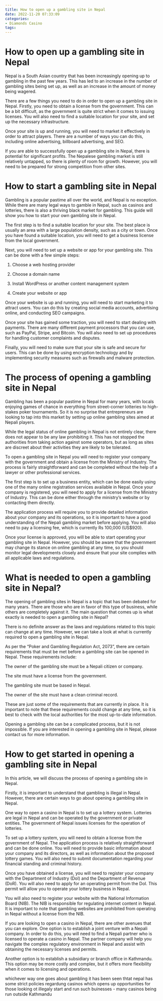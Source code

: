 ```yaml
---
title: How to open up a gambling site in Nepal
date: 2022-11-20 07:33:09
categories:
- Diamonds Casino
tags:
---
```



#  How to open up a gambling site in Nepal

Nepal is a South Asian country that has been increasingly opening up to gambling in the past few years. This has led to an increase in the number of gambling sites being set up, as well as an increase in the amount of money being wagered.

There are a few things you need to do in order to open up a gambling site in Nepal. Firstly, you need to obtain a license from the government. This can be a bit difficult, as the government is quite strict when it comes to issuing licenses. You will also need to find a suitable location for your site, and set up the necessary infrastructure.

Once your site is up and running, you will need to market it effectively in order to attract players. There are a number of ways you can do this, including online advertising, billboard advertising, and SEO.

If you are able to successfully open up a gambling site in Nepal, there is potential for significant profits. The Nepalese gambling market is still relatively untapped, so there is plenty of room for growth. However, you will need to be prepared for strong competition from other sites.

#  How to start a gambling site in Nepal

Gambling is a popular pastime all over the world, and Nepal is no exception. While there are many legal ways to gamble in Nepal, such as casinos and lotteries, there is also a thriving black market for gambling. This guide will show you how to start your own gambling site in Nepal.

The first step is to find a suitable location for your site. The best place is usually an area with a large population density, such as a city or town. Once you have found a suitable location, you will need to get a business license from the local government.

Next, you will need to set up a website or app for your gambling site. This can be done with a few simple steps:

1. Choose a web hosting provider

2. Choose a domain name

3. Install WordPress or another content management system

4. Create your website or app

Once your website is up and running, you will need to start marketing it to attract users. You can do this by creating social media accounts, advertising online, and conducting SEO campaigns.

Once your site has gained some traction, you will need to start dealing with payments. There are many different payment processors that you can use, such as PayPal, Stripe, and Bitcoin. You will also need to set up procedures for handling customer complaints and disputes.

Finally, you will need to make sure that your site is safe and secure for users. This can be done by using encryption technology and by implementing security measures such as firewalls and malware protection.

#  The process of opening a gambling site in Nepal 

Gambling has been a popular pastime in Nepal for many years, with locals enjoying games of chance in everything from street-corner lotteries to high-stakes poker tournaments. So it is no surprise that entrepreneurs are looking to tap into this market by setting up online gambling sites aimed at Nepali players.

While the legal status of online gambling in Nepal is not entirely clear, there does not appear to be any law prohibiting it. This has not stopped the authorities from taking action against some operators, but as long as sites are discreet about their activities they are likely to be tolerated.

To open a gambling site in Nepal you will need to register your company with the government and obtain a license from the Ministry of Industry. The process is fairly straightforward and can be completed without the help of a lawyer or other professional services.

The first step is to set up a business entity, which can be done easily using one of the many online registration services available in Nepal. Once your company is registered, you will need to apply for a license from the Ministry of Industry. This can be done either through the ministry’s website or by contacting them directly.

The application process will require you to provide detailed information about your company and its operations, so it is important to have a good understanding of the Nepali gambling market before applying. You will also need to pay a licensing fee, which is currently Rs 100,000 (US$920).

Once your license is approved, you will be able to start operating your gambling site in Nepal. However, you should be aware that the government may change its stance on online gambling at any time, so you should monitor legal developments closely and ensure that your site complies with all applicable laws and regulations.

#  What is needed to open a gambling site in Nepal?

The opening of gambling sites in Nepal is a topic that has been debated for many years. There are those who are in favor of this type of business, while others are completely against it. The main question that comes up is what exactly is needed to open a gambling site in Nepal?

There is no definite answer as the laws and regulations related to this topic can change at any time. However, we can take a look at what is currently required to open a gambling site in Nepal.

As per the “Poker and Gambling Regulation Act, 2073”, there are certain requirements that must be met before a gambling site can be opened in Nepal. These requirements include:

The owner of the gambling site must be a Nepali citizen or company.

The site must have a license from the government.

The gambling site must be based in Nepal.

The owner of the site must have a clean criminal record.

These are just some of the requirements that are currently in place. It is important to note that these requirements could change at any time, so it is best to check with the local authorities for the most up-to-date information.


 Opening a gambling site can be a complicated process, but it is not impossible. If you are interested in opening a gambling site in Nepal, please contact us for more information.

#  How to get started in opening a gambling site in Nepal

In this article, we will discuss the process of opening a gambling site in Nepal. 

Firstly, it is important to understand that gambling is illegal in Nepal. However, there are certain ways to go about opening a gambling site in Nepal. 

One way to open a casino in Nepal is to set up a lottery system. Lotteries are legal in Nepal and can be operated by the government or private entities. The government of Nepal issues licenses for the operation of lotteries. 

To set up a lottery system, you will need to obtain a license from the government of Nepal. The application process is relatively straightforward and can be done online. You will need to provide basic information about your company and its directors, as well as information about the proposed lottery games. You will also need to submit documentation regarding your financial standing and criminal history. 

Once you have obtained a license, you will need to register your company with the Department of Industry (DoI) and the Department of Revenue (DoR). You will also need to apply for an operating permit from the DoI. This permit will allow you to operate your lottery business in Nepal. 

You will also need to register your website with the National Information Board (NIB). The NIB is responsible for regulating internet content in Nepal. It is important to note that gambling websites are prohibited from operating in Nepal without a license from the NIB. 

If you are looking to open a casino in Nepal, there are other avenues that you can explore. One option is to establish a joint venture with a Nepali company. In order to do this, you will need to find a Nepali partner who is licensed to operate a casino in Nepal. The partner company will help you navigate the complex regulatory environment in Nepal and assist with obtaining the necessary licenses and permits. 

Another option is to establish a subsidiary or branch office in Kathmandu. This option may be more costly and complex, but it offers more flexibility when it comes to licensing and operations. 

 whichever way one goes about gambling it has been seen thtat nepal has some strict policies regardung casinos which opens up opportunities for those looking ot illegaly start and run such buinesses - many casinos being run outside Kathmandu